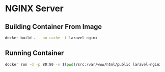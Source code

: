 # NGINX Server

## Building Container From Image

```sh
docker build . --no-cache -t laravel-nginx
```

## Running Container

```sh
docker run -d -p 80:80 -v $(pwd)/src:/var/www/html/public laravel-nginx
```
